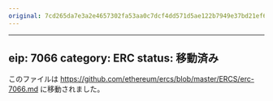 ```yaml
---
original: 7cd265da7e3a2e4657302fa53aa0c7dcf4dd571d5ae122b7949e37bd21ef63a0
---
```


---
eip: 7066
category: ERC
status: 移動済み
---

このファイルは https://github.com/ethereum/ercs/blob/master/ERCS/erc-7066.md に移動されました。